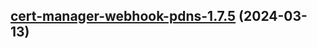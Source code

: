 

## [cert-manager-webhook-pdns-1.7.5](https://github.com/cyr-ius/truenas-charts/compare/cert-manager-webhook-pdns-1.7.4...cert-manager-webhook-pdns-1.7.5) (2024-03-13)

